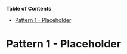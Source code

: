 <!-- START doctoc generated TOC please keep comment here to allow auto update -->
<!-- DON'T EDIT THIS SECTION, INSTEAD RE-RUN doctoc TO UPDATE -->
**Table of Contents**

- [Pattern 1 - Placeholder](#pattern-1---placeholder)

<!-- END doctoc generated TOC please keep comment here to allow auto update -->

# Pattern 1 - Placeholder
